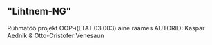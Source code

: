 ## "Lihtnem-NG"
Rühmatöö projekt OOP-i(LTAT.03.003) aine raames 
AUTORID: Kaspar Aednik & Otto-Cristofer Venesaun
